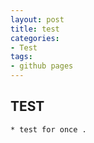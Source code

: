 ```yaml
---
layout: post
title: test
categories:
- Test
tags:
- github pages
---
```


## TEST
	* test for once .
